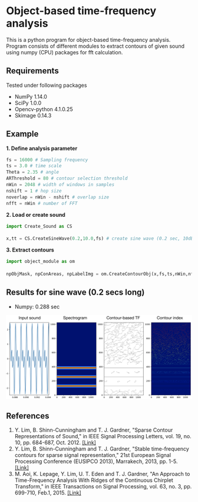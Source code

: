 # Object-based time-frequency analysis

This is a python program for object-based time-frequency analysis. Program consists of different modules to extract contours of given sound using numpy (CPU) packages for fft calculation.

## Requirements
Tested under following packages
- NumPy 1.14.0
- SciPy 1.0.0
- Opencv-python 4.1.0.25
- Skimage 0.14.3

## Example

**1. Define analysis parameter**
```python
fs = 16000 # Sampling frequency
ts = 3.0 # time scale
Theta = 2.35 # angle
ARThreshold = 80 # contour selection threshold
nWin = 2048 # width of windows in samples
nshift = 1 # hop size
noverlap = nWin - nshift # overlap size
nfft = nWin # number of FFT
```

**2. Load or create sound**

```python
import Create_Sound as CS

x,tt = CS.CreateSineWave(0.2,10.0,fs) # create sine wave (0.2 sec, 10dB SNR)
```

**3. Extract contours**

```python
import object_module as om

npObjMask, npConAreas, npLabelImg = om.CreateContourObj(x,fs,ts,nWin,nfft,noverlap,Theta,ARThreshold)
```

## Results for sine wave (0.2 secs long)
- Numpy: 0.288 sec

![Result Image](/example_result.png)

## References
1. Y. Lim, B. Shinn-Cunningham and T. J. Gardner, "Sparse Contour Representations of Sound," in IEEE Signal Processing Letters, vol. 19, no. 10, pp. 684-687, Oct. 2012. [[Link]](http://ieeexplore.ieee.org/stamp/stamp.jsp?tp=&arnumber=6256698&isnumber=6249741)
2. Y. Lim, B. Shinn-Cunningham and T. J. Gardner, "Stable time-frequency contours for sparse signal representation," 21st European Signal Processing Conference (EUSIPCO 2013), Marrakech, 2013, pp. 1-5. [[Link]](http://ieeexplore.ieee.org/stamp/stamp.jsp?tp=&arnumber=6811462&isnumber=6811387)
3. M. Aoi, K. Lepage, Y. Lim, U. T. Eden and T. J. Gardner, "An Approach to Time-Frequency Analysis With Ridges of the Continuous Chirplet Transform," in IEEE Transactions on Signal Processing, vol. 63, no. 3, pp. 699-710, Feb.1, 2015. [[Link]](http://ieeexplore.ieee.org/stamp/stamp.jsp?tp=&arnumber=6937207&isnumber=6994902)
